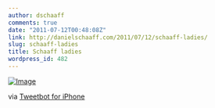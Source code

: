 ```yaml
---
author: dschaaff
comments: true
date: "2011-07-12T00:48:08Z"
link: http://danielschaaff.com/2011/07/12/schaaff-ladies/
slug: schaaff-ladies
title: Schaaff ladies
wordpress_id: 482
---
```


[![Image](http://posterous.com/getfile/files.posterous.com/danielschaaff/IcCnhAGuikdbFiheiifydzbrBjfFsFEtDyIeovrDfyGvjeAzrkrGislywAqp/image.jpg.scaled500.jpg)](http://posterous.com/getfile/files.posterous.com/danielschaaff/IcCnhAGuikdbFiheiifydzbrBjfFsFEtDyIeovrDfyGvjeAzrkrGislywAqp/image.jpg.scaled1000.jpg)

  

via [Tweetbot for iPhone](http://tapbots.com/tweetbot)
